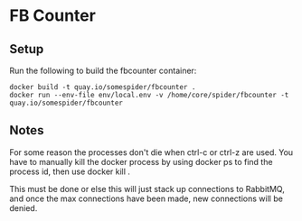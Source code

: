 FB Counter
============

Setup
-----------------------
Run the following to build the fbcounter container:

```
docker build -t quay.io/somespider/fbcounter .
docker run --env-file env/local.env -v /home/core/spider/fbcounter -t quay.io/somespider/fbcounter
```



Notes
-----

For some reason the processes don't die when ctrl-c or ctrl-z are used. 
You have to manually kill the docker process by using docker ps to find the process id, 
then use docker kill <id>.

This must be done or else this will just stack up connections to RabbitMQ, and once the 
max connections have been made, new connections will be denied. 